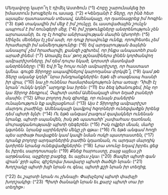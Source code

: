 
Մեղավորը կարո՞ղ է դիմել Աստծուն
(^1) Հոբը շարունակեց իր իմաստուն խոսքերն ու ասաց.
(^2) _«Կենդանի է Տերը, որ ինձ հետ այսպես դատաստան տեսավ,
Ամենակալը, որ դառնացրեց իմ հոգին։_
(^3) _Եթե տակավին իմ մեջ է իմ շունչը,
եւ աստվածային շունչն ապրում է իմ ռունգերի մեջ,_
(^4) _իմ շրթունքները անօրենություն չեն արտասանի,
եւ ոչ էլ հոգիս անիրավության մասին կխորհի։_
(^5) _Մինչեւ մեռնելս էլ չեմ ասի, որ դուք իրավունք ունեք,
որովհետեւ չեմ հրաժարվի իմ անմեղությունից։_
(^6) _Եվ արդարության ձայնին անսալով՝ չեմ հրաժարվի,
քանզի չգիտեմ, որ ինքս անպատեհ բան արած լինեմ։_
(^7) _Առավել եւս՝ թող թշնամիներս լինեն կործանվող ամբարիշտները,
իմ դեմ դուրս եկած, կորստի մատնված անօրենները։_
(^8) _Եվ ի՞նչ հույս ունի ամբարիշտը, որ հաստատ կմնա.
գուցե Տիրոջը ապավինելով կարողանա փրկվե՞լ,_
(^9) _կամ թե Տերը ականջ կդնի՞ նրա խնդրանքներին։
Եթե մի տագնապ հասնի իր վրա,_
(^10) _նա չի ունենա համարձակություն նրա առաջ։
Դիմի էլ նրան՝ ունկն կդնի՞ արդյոք նա իրեն։_
(^11) _Ես ձեզ կծանուցեմ, ինչ որ կա Տիրոջ ձեռքում,
Չպիտի ստեմ Ամենակալի մոտ եղած բաների մասին։_
(^12) _Ահա բոլորդ իսկ գիտեք,
որ ունայն բաներին ունայնություն եք ավելացնում։_
(^13) _Այս է Տիրոջից ամբարիշտ մարդու բաժինը.
Ամենակալի կամքով հզորների ունեցվածքն իրենց դեմ պիտի ելնի։_
(^14) _Ու եթե անգամ բազում զավակներ ունենան նրանք, պիտի սպանվեն,
իսկ թե պատահի՝ չափահաս դառնան, մուրացկանությամբ պիտի դեգերեն։_
(^15) _Իսկ ովքեր մնան, մահը կգտնեն.
նրանց այրիներին մեկը չի գթա։_
(^16) _Ու եթե անգամ հողի պես արծաթ հավաքեն
կամ կավի նման ոսկի պատրաստեն,_
(^17) _դրանք բոլորը արդարներին բաժին կդառնան,
ու արդար մարդիկ կտիրեն նրանց ունեցվածքներին։_
(^18) _Նրա տունը եղավ իբրեւ ցեց եւ իբրեւ սարդոստայն։_
(^19) _Քնեց հարուստը, բայց այլեւս չի արթնանա,
աչքերը բացեց, եւ այլեւս չկա։_
(^20) _Ցավեր պիտի գան վրան՝ ջրի պես,
գիշերվա խավարը պիտի ծածկի նրան։_
(^21) _Խորշակը պիտի խլի նրան ու գնա,
պիտի քշի նրան իր տեղից,_


(^22) _եւ շպրտի նրան ու չխնայի։
Փախչելով պիտի փախչի խորշակից։_
(^23) _Պիտի ծանակի նրան
եւ քարշ պիտի տա իր տեղից»։_
